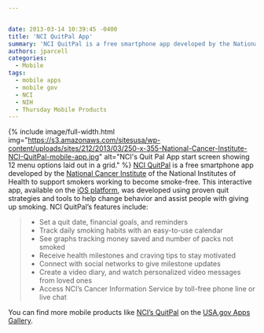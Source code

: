 ```yaml
---


date: 2013-03-14 10:39:45 -0400
title: 'NCI QuitPal App'
summary: 'NCI QuitPal is a free smartphone app developed by the National Cancer Institute of the National&nbsp;Institutes&nbsp;of Health to support smokers working to become smoke-free. This interactive app, available on the &nbsp;iOS platform, was developed using proven quit strategies'
authors: jparcell
categories:
  - Mobile
tags:
  - mobile apps
  - mobile gov
  - NCI
  - NIH
  - Thursday Mobile Products
---
```


{% include image/full-width.html img="https://s3.amazonaws.com/sitesusa/wp-content/uploads/sites/212/2013/03/250-x-355-National-Cancer-Institute-NCI-QuitPal-mobile-app.jpg" alt="NCI's Quit Pal App start screen showing 12 menu options laid out in a grid." %}
[NCI QuitPal](http://apps.usa.gov/nci-quitpal-app.shtml) is a free smartphone app developed by the [National Cancer Institute](http://www.cancer.gov/) of the National Institutes of Health to support smokers working to become smoke-free. This interactive app, available on the [ iOS platform](https://itunes.apple.com/us/app/nci-quitpal/id561732676?mt=8), was developed using proven quit strategies and tools to help change behavior and assist people with giving up smoking. NCI QuitPal’s features include:

>   * Set a quit date, financial goals, and reminders
>   * Track daily smoking habits with an easy-to-use calendar
>   * See graphs tracking money saved and number of packs not smoked
>   * Receive health milestones and craving tips to stay motivated
>   * Connect with social networks to give milestone updates
>   * Create a video diary, and watch personalized video messages from loved ones
>   * Access NCI’s Cancer Information Service by toll-free phone line or live chat

You can find more mobile products like [NCI&#8217;s QuitPal](http://apps.usa.gov/nci-quitpal-app.shtml) on the [USA.gov Apps Gallery](http://apps.usa.gov/).